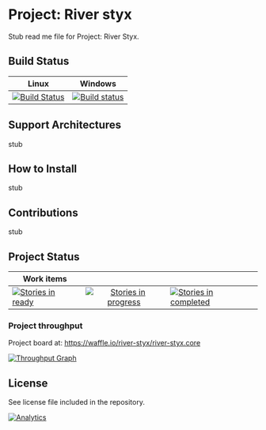 # Project: River styx

Stub read me file for Project: River Styx.

## Build Status

|	Linux	|	Windows	|
|-----------|:---------:|
|[![Build Status](https://travis-ci.org/river-styx/river-styx.core.svg?branch=master)](https://travis-ci.org/river-styx/river-styx.core)|[![Build status](https://ci.appveyor.com/api/projects/status/noxanh6au9ijeeuf?svg=true)](https://ci.appveyor.com/project/dmportella/river-styx-core)|

## Support Architectures

stub

## How to Install

stub

## Contributions

stub

## Project Status

|	Work items	|||
|-----------|:-------------:|-------|
|[![Stories in ready](https://badge.waffle.io/river-styx/river-styx.core.png?label=ready&title=Ready)](http://waffle.io/river-styx/river-styx.core)|[![Stories in progress](https://badge.waffle.io/river-styx/river-styx.core.png?label=In%20Progress&title=In%20Progress)](http://waffle.io/river-styx/river-styx.core)|[![Stories in completed](https://badge.waffle.io/river-styx/river-styx.core.png?label=Completed&title=Completed)](http://waffle.io/river-styx/river-styx.core)|

### Project throughput

Project board at: https://waffle.io/river-styx/river-styx.core

[![Throughput Graph](https://graphs.waffle.io/river-styx/river-styx.core/throughput.svg)](https://waffle.io/river-styx/river-styx.core/metrics)

## License

See license file included in the repository.

[![Analytics](https://ga-beacon.appspot.com/UA-3045317-3/river-styx/river-styx.core)](https://github.com/river-styx/river-styx.core)